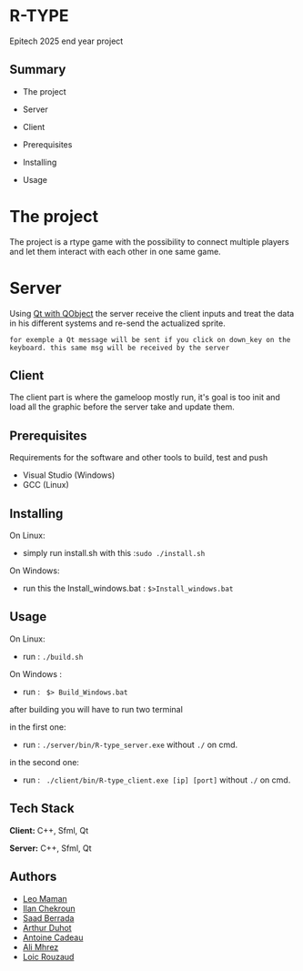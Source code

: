 
# R-TYPE

Epitech 2025 end year project



## Summary

- The project

- Server

- Client

- Prerequisites

- Installing 

- Usage

# The project

The project is a rtype game with the possibility to connect multiple players and let them interact with each other in one same game.


# Server

Using [Qt with QObject](https://doc.qt.io/qt-5/qobject.html) the server receive the client inputs and treat the data in his different systems and re-send the actualized sprite.


```for exemple a Qt message will be sent if you click on down_key on the keyboard. this same msg will be received by the server```



## Client

The client part is where the gameloop mostly run, it's goal is too init and load all the graphic before the server take and update them.
## Prerequisites

Requirements for the software and other tools to build, test and push

- Visual Studio (Windows)
- GCC (Linux)

## Installing

On Linux:
- simply run install.sh with this :```sudo ./install.sh```

On Windows:

- run this the Install_windows.bat : ```$>Install_windows.bat```

## Usage

On Linux:
- run : ```./build.sh```

On Windows :
- run : ``` $> Build_Windows.bat```

after building you will have to run two terminal

in the first one:
- run : ```./server/bin/R-type_server.exe``` without ```./``` on cmd.

in the second one:
- run : ``` ./client/bin/R-type_client.exe [ip] [port]``` without ```./``` on cmd.

## Tech Stack

**Client:** C++, Sfml, Qt

**Server:** C++, Sfml, Qt


## Authors

- [Leo Maman](https://github.com/mangasteak)
- [Ilan Chekroun](https://github.com/Ilaan16)
- [Saad Berrada](https://github.com/Codrux2200)
- [Arthur Duhot](https://github.com/Carasssiusaurat)
- [Antoine Cadeau](https://github.com/ancadeau)
- [Ali Mhrez](https://github.com/E-Ary)
- [Loic Rouzaud](https://github.com/loic-rouzaud)

